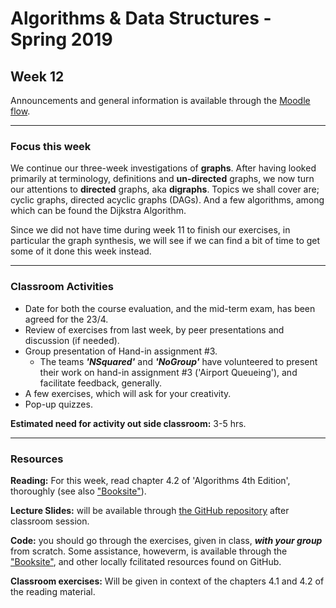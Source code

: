 # Algorithms & Data Structures - Spring 2019

## Week 12

Announcements and general information is available through the [Moodle flow](https://cphbusiness.mrooms.net/course/view.php?id=3150). 

-----------------

### Focus this week
We continue our three-week investigations of **graphs**. After having looked primarily at terminology, definitions and __un-directed__ graphs, we now turn our attentions to __directed__ graphs, aka **digraphs**. Topics we shall cover are; cyclic graphs, directed acyclic graphs (DAGs). And a few algorithms, among which can be found the Dijkstra Algorithm.

Since we did not have time during week 11 to finish our exercises, in particular the graph synthesis, we will see if we can find a bit of time to get some of it done this week instead.

-----------------

### Classroom Activities 

- Date for both the course evaluation, and the mid-term exam, has been agreed for the 23/4.
- Review of exercises from last week, by peer presentations and discussion (if needed).
- Group presentation of Hand-in assignment #3.
  - The teams **_'NSquared'_** and **_'NoGroup'_** have volunteered to present their work on hand-in assignment #3 ('Airport Queueing'), and facilitate feedback, generally.
- A few exercises, which will ask for your creativity.
- Pop-up quizzes.

**Estimated need for activity out side classroom:** 3-5 hrs.

-----------------
### Resources

**Reading:** For this week, read chapter 4.2 of 'Algorithms 4th Edition', thoroughly (see also ["Booksite"](https://algs4.cs.princeton.edu/home/)). 

**Lecture Slides:** will be available through [the GitHub repository](https://github.com/datsoftlyngby/soft2019spring-algorithms/blob/master/Weeklies/Week_11/Slides/02%20Introduction.pdf) after classroom session.

**Code:** you should go through the exercises, given in class, _**with your group**_ from scratch. Some assistance, howeverm, is available through the ["Booksite"](https://algs4.cs.princeton.edu/home/), and other locally fcilitated resources found on GitHub.

**Classroom exercises:** Will be given in context of the chapters 4.1 and 4.2 of the reading material.
